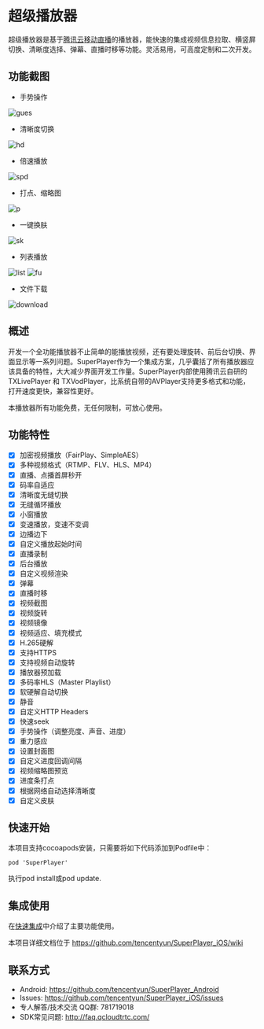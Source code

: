 # 超级播放器

超级播放器是基于[腾讯云移动直播](https://cloud.tencent.com/document/product/454/7873)的播放器，能快速的集成视频信息拉取、横竖屏切换、清晰度选择、弹幕、直播时移等功能。灵活易用，可高度定制和二次开发。

## 功能截图
+ 手势操作

![gues](https://main.qcloudimg.com/raw/0e9b27aeb27f8042ccd8842ea6534432.gif)

+ 清晰度切换

![hd](https://main.qcloudimg.com/raw/bd65daadf000adcbd26c0ebd6676330c.gif)

+ 倍速播放

![spd](https://main.qcloudimg.com/raw/dc47218e438295e2f9942d99c1f315b0.gif)

+ 打点、缩略图

![p](https://main.qcloudimg.com/raw/881148817fa0d5e267fe41c2aa71f3f6.gif)

+ 一键换肤

![sk](https://main.qcloudimg.com/raw/82899ea7e1917c6dd85be5d36900e279.gif)

+ 列表播放

![list](https://main.qcloudimg.com/raw/3ece479b33cdc7a458483d3eb1e78b1b.gif) ![fu](https://main.qcloudimg.com/raw/3af5501454ca107882b618dbb2c0d8ef.gif)

+ 文件下载

![download](https://main.qcloudimg.com/raw/9b4e5a1809e92523094e67c761791e4a.jpeg)


## 概述

开发一个全功能播放器不止简单的能播放视频，还有要处理旋转、前后台切换、界面显示等一系列问题。SuperPlayer作为一个集成方案，几乎囊括了所有播放器应该具备的特性，大大减少界面开发工作量。SuperPlayer内部使用腾讯云自研的 TXLivePlayer 和 TXVodPlayer，比系统自带的AVPlayer支持更多格式和功能，打开速度更快，兼容性更好。

本播放器所有功能免费，无任何限制，可放心使用。

## 功能特性

- [x] 加密视频播放（FairPlay、SimpleAES）
- [x] 多种视频格式（RTMP、FLV、HLS、MP4）
- [x] 直播、点播首屏秒开
- [x] 码率自适应
- [x] 清晰度无缝切换
- [x] 无缝循环播放
- [x] 小窗播放
- [x] 变速播放，变速不变调
- [x] 边播边下
- [x] 自定义播放起始时间
- [x] 直播录制
- [x] 后台播放
- [x] 自定义视频渲染
- [x] 弹幕
- [x] 直播时移
- [x] 视频截图
- [x] 视频旋转
- [x] 视频镜像
- [x] 视频适应、填充模式
- [x] H.265硬解
- [x] 支持HTTPS
- [x] 支持视频自动旋转
- [x] 播放器预加载
- [x] 多码率HLS（Master Playlist）
- [x] 软硬解自动切换
- [x] 静音
- [x] 自定义HTTP Headers
- [x] 快速seek
- [x] 手势操作（调整亮度、声音、进度）
- [x] 重力感应
- [x] 设置封面图
- [x] 自定义进度回调间隔
- [x] 视频缩略图预览
- [x] 进度条打点
- [x] 根据网络自动选择清晰度
- [x] 自定义皮肤

## 快速开始

本项目支持cocoapods安装，只需要将如下代码添加到Podfile中：
```
pod 'SuperPlayer'
```
执行pod install或pod update.


## 集成使用

在[快速集成](https://github.com/tencentyun/SuperPlayer_iOS/wiki/Home)中介绍了主要功能使用。

本项目详细文档位于
https://github.com/tencentyun/SuperPlayer_iOS/wiki

## 联系方式
+ Android: https://github.com/tencentyun/SuperPlayer_Android
+ Issues: https://github.com/tencentyun/SuperPlayer_iOS/issues
+ 专人解答/技术交流 QQ群: 781719018 
+ SDK常见问题: http://faq.qcloudtrtc.com/
